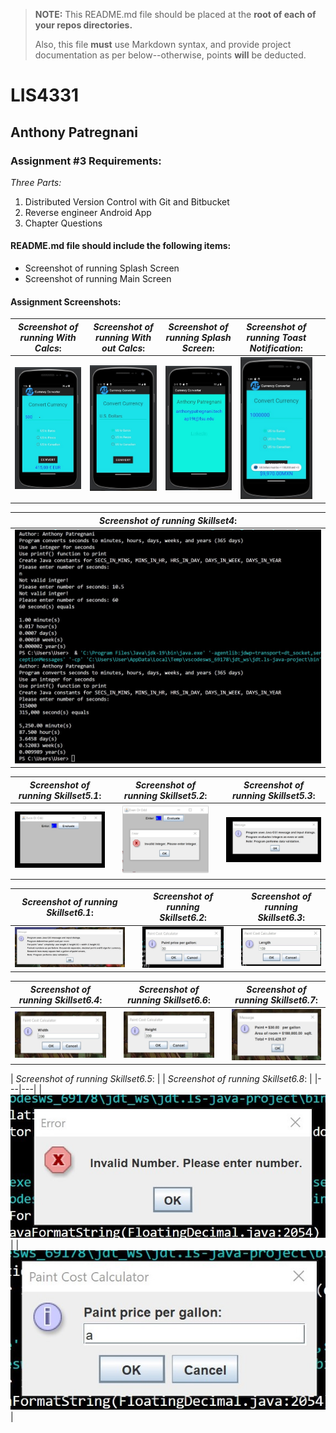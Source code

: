 > **NOTE:** This README.md file should be placed at the **root of each of your repos directories.**
>
>Also, this file **must** use Markdown syntax, and provide project documentation as per below--otherwise, points **will** be deducted.
>

# LIS4331

## Anthony Patregnani

### Assignment #3 Requirements:

*Three Parts:*

1. Distributed Version Control with Git and Bitbucket
2. Reverse engineer Android App
3. Chapter Questions

#### README.md file should include the following items:

* Screenshot of running Splash Screen
* Screenshot of running Main Screen



#### Assignment Screenshots:














| *Screenshot of running With Calcs*: |  *Screenshot of running With out Calcs*: | *Screenshot of running Splash Screen*: | *Screenshot of running Toast Notification*:  |   |
|---|---|---|---|---|
| ![Money Conversion Calculator](img/currencyconverted.jpg) | ![Calculator without Calcs](img/emptyconverter.jpg)  | ![Splash Screen](img/splashscreen.jpg) | ![Toast Notification](img/toastnotification.jpg)  |  |


| *Screenshot of running Skillset4*:  | 
|---|
|  ![Java SkillSet Screenshot](img/skillset4.jpg) | 

| *Screenshot of running Skillset5.1*:  |   | *Screenshot of running Skillset5.2*:  |   | *Screenshot of running Skillset5.3*:  |
|---|---|---|---|---|
|  ![Java SkillSet Screenshot](img/skillset5-1.jpg) |   | ![Java SkillSet Screenshot](img/skillset5-2.jpg)  |   | ![Java SkillSet Screenshot](img/skillset5-3.jpg)  |

| *Screenshot of running Skillset6.1*:  |   | *Screenshot of running Skillset6.2*:  |   | *Screenshot of running Skillset6.3*:  |
|---|---|---|---|---|
|  ![Java SkillSet Screenshot](img/skillset6-1.jpg) |   | ![Java SkillSet Screenshot](img/skillset6-2.jpg)  |   | ![Java SkillSet Screenshot](img/skillset6-3.jpg)  |

| *Screenshot of running Skillset6.4*:  |   | *Screenshot of running Skillset6.6*:  |   | *Screenshot of running Skillset6.7*:  |
|---|---|---|---|---|
|  ![Java SkillSet Screenshot](img/skillset6-4.jpg) |   | ![Java SkillSet Screenshot](img/skillset6-6.jpg)  |   | ![Java SkillSet Screenshot](img/skillset6-7.jpg)  |

| *Screenshot of running Skillset6.5*:  |   | *Screenshot of running Skillset6.8*:  | 
|---|---|
|  ![Java SkillSet Screenshot](img/skillset6-5.jpg) |   | ![Java SkillSet Screenshot](img/skillset6-8.jpg)  |  